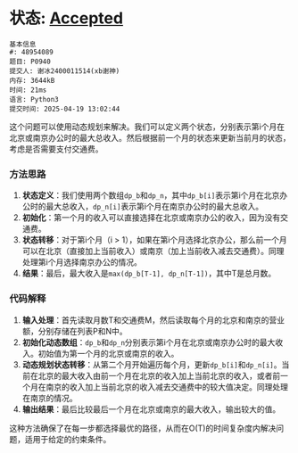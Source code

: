 # 状态: [Accepted](http://dsbpython.openjudge.cn/dspythonbook/solution/48954089/)

```
基本信息
#: 48954089
题目: P0940
提交人: 谢冰2400011514(xb谢神)
内存: 3644kB
时间: 21ms
语言: Python3
提交时间: 2025-04-19 13:02:44
```

这个问题可以使用动态规划来解决。我们可以定义两个状态，分别表示第i个月在北京或南京办公时的最大总收入。然后根据前一个月的状态来更新当前月的状态，考虑是否需要支付交通费。

### 方法思路
1. **状态定义**：我们使用两个数组`dp_b`和`dp_n`，其中`dp_b[i]`表示第i个月在北京办公时的最大总收入，`dp_n[i]`表示第i个月在南京办公时的最大总收入。
2. **初始化**：第一个月的收入可以直接选择在北京或南京办公的收入，因为没有交通费。
3. **状态转移**：对于第i个月（i > 1），如果在第i个月选择北京办公，那么前一个月可以在北京（直接加上当前收入）或南京（加上当前收入减去交通费）。同理处理第i个月选择南京办公的情况。
4. **结果**：最后，最大收入是`max(dp_b[T-1], dp_n[T-1])`，其中T是总月数。

### 代码解释
1. **输入处理**：首先读取月数T和交通费M，然后读取每个月的北京和南京的营业额，分别存储在列表P和N中。
2. **初始化动态数组**：`dp_b`和`dp_n`分别表示第i个月在北京或南京办公时的最大收入。初始值为第一个月的北京或南京的收入。
3. **动态规划状态转移**：从第二个月开始遍历每个月，更新`dp_b[i]`和`dp_n[i]`。当前在北京的最大收入由前一个月在北京的收入加上当前北京的收入，或者前一个月在南京的收入加上当前北京的收入减去交通费中的较大值决定。同理处理在南京的情况。
4. **输出结果**：最后比较最后一个月在北京或南京的最大收入，输出较大的值。

这种方法确保了在每一步都选择最优的路径，从而在O(T)的时间复杂度内解决问题，适用于给定的约束条件。